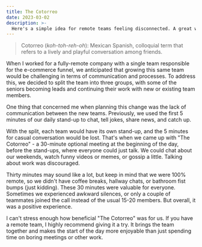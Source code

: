 ```yaml
---
title: The Cotorreo
date: 2023-03-02
description: >-
  Here's a simple idea for remote teams feeling disconnected. A great way to start the day on a positive note.
---
```


> Cotorreo (*koh-toh-reh-oh*): Mexican Spanish, colloquial term that refers to a lively and playful conversation among friends.

When I worked for a fully-remote company with a single team responsible for the e-commerce funnel, we anticipated that growing this same team would be challenging in terms of communication and processes. To address this, we decided to split the team into three groups, with some of the seniors becoming leads and continuing their work with new or existing team members.

One thing that concerned me when planning this change was the lack of communication between the new teams. Previously, we used the first 5 minutes of our daily stand-up to chat, tell jokes, share news, and catch up.

With the split, each team would have its own stand-up, and the 5 minutes for casual conversation would be lost. That's when we came up with "The Cotorreo" - a 30-minute optional meeting at the beginning of the day, before the stand-ups, where everyone could just talk. We could chat about our weekends, watch funny videos or memes, or gossip a little. Talking about work was discouraged.

Thirty minutes may sound like a lot, but keep in mind that we were 100% remote, so we didn't have coffee breaks, hallway chats, or bathroom fist bumps (just kidding). These 30 minutes were valuable for everyone. Sometimes we experienced awkward silences, or only a couple of teammates joined the call instead of the usual 15-20 members. But overall, it was a positive experience.

I can't stress enough how beneficial "The Cotorreo" was for us. If you have a remote team, I highly recommend giving it a try. It brings the team together and makes the start of the day more enjoyable than just spending time on boring meetings or other work.
